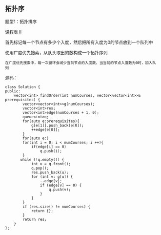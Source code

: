 ## 拓扑序

题型1：拓扑排序

[课程表 II](https://leetcode-cn.com/problems/course-schedule-ii/)

首先标记每一个节点有多少个入度，然后把所有入度为0的节点放到一个队列中

使用广度优先搜索，从队头取出的数构成一个拓扑序列

    在广度优先搜索中，每一次循环会减少当前节点的入度数，当当前的节点入度数为0时，加入队列
源码：
```
class Solution {
public:
    vector<int> findOrder(int numCourses, vector<vector<int>>& prerequisites) {
        vector<vector<int>>g(numCourses);
        vector<int>res;
        vector<int>edge(numCourses + 1, 0);
        queue<int>q;
        for(auto e:prerequisites){
            g[e[1]].push_back(e[0]);
            ++edge[e[0]];
        }
        for(auto e:)
        for(int i = 0; i < numCourses; i ++){
            if(edge[i] == 0)
                q.push(i);
        }
       while (!q.empty()) {
            int u = q.front();
            q.pop();
            res.push_back(u);
            for (int v: g[u]) {
                --edge[v];
                if (edge[v] == 0) {
                    q.push(v);
                }
            }
        }
        if (res.size() != numCourses) {
            return {};
        }
        return res;
    }
};
```